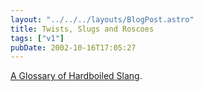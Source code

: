 ```yaml
---
layout: "../../../layouts/BlogPost.astro"
title: Twists, Slugs and Roscoes
tags: ["v1"]
pubDate: 2002-10-16T17:05:27
---
```


[A Glossary of Hardboiled Slang][1].

[1]: http://www.miskatonic.org/slang.html "Miskatonic University Press: A Glossary of Hardboiled Slang"
